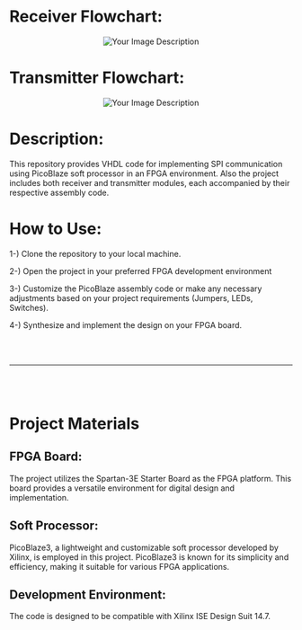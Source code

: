 
# Receiver Flowchart: 

<div align="center">
  <img src="https://github.com/UmutDeniz26/PicoBlaze_SPI_Communication_inFPGA-VHDL/assets/76654674/f9897194-55ae-43a2-af71-867a604d58c3" alt="Your Image Description">
</div>


# Transmitter Flowchart: 

<div align="center">
  <img src="https://github.com/UmutDeniz26/PicoBlaze_SPI_Communication_inFPGA-VHDL/assets/76654674/0e0b5367-82d2-41a0-bcd5-5410a794e64f" alt="Your Image Description">
</div>

# Description:

This repository provides VHDL code for implementing SPI communication using PicoBlaze soft processor in an FPGA environment. Also the project includes both receiver and transmitter modules, each accompanied by their respective assembly code.

# How to Use:

1-) Clone the repository to your local machine.

2-) Open the project in your preferred FPGA development environment

3-) Customize the PicoBlaze assembly code or make any necessary adjustments based on your project requirements (Jumpers, LEDs, Switches).

4-) Synthesize and implement the design on your FPGA board.

<br></br>
<hr></hr>
<br></br>

# Project Materials

## FPGA Board:

The project utilizes the Spartan-3E Starter Board as the FPGA platform. This board provides a versatile environment for digital design and implementation.

## Soft Processor:

PicoBlaze3, a lightweight and customizable soft processor developed by Xilinx, is employed in this project. PicoBlaze3 is known for its simplicity and efficiency, making it suitable for various FPGA applications.

## Development Environment:

The code is designed to be compatible with Xilinx ISE Design Suit 14.7.
